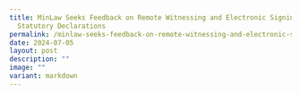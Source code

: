 ```yaml
---
title: MinLaw Seeks Feedback on Remote Witnessing and Electronic Signing of
  Statutory Declarations
permalink: /minlaw-seeks-feedback-on-remote-witnessing-and-electronic-signing-of-statutory-declarations/
date: 2024-07-05
layout: post
description: ""
image: ""
variant: markdown
---
```

